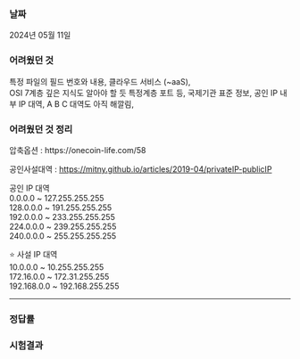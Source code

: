 <h3>날짜</h3>
2024년 05월 11일  

<h3>어려웠던 것</h3>
특정 파일의 필드 번호와 내용, 클라우드 서비스 (~aaS),<br>
OSI 7계층 깊은 지식도 알아야 할 듯 특정계층 포트 등, 국제기관 표준 정보,  
공인 IP 내부 IP 대역, A B C 대역도 아직 해깔림,  


<h3>어려웠던 것 정리</h3>
압축옵션 : https://onecoin-life.com/58  

공인사설대역 : https://mitny.github.io/articles/2019-04/privateIP-publicIP
  
공인 IP 대역  
0.0.0.0 ~ 127.255.255.255  
128.0.0.0 ~ 191.255.255.255  
192.0.0.0 ~ 233.255.255.255  
224.0.0.0 ~ 239.255.255.255  
240.0.0.0 ~ 255.255.255.255  
  
⭐ 사설 IP 대역  
10.0.0.0 ~ 10.255.255.255  
172.16.0.0 ~ 172.31.255.255  
192.168.0.0 ~ 192.168.255.255  
  

***

<h3>정답률</h3>


<h3>시험결과</h3>
